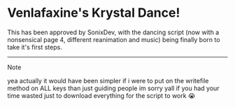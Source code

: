 # Venlafaxine's Krystal Dance!
This has been approved by SonixDev, with the dancing script (now with a nonsensical page 4, different reanimation and music) being finally born to take it's first steps.

---

> [!NOTE]
> yea actually it would have been simpler if i were to put on the writefile method on ALL keys than just guiding people
> im sorry yall if you had your time wasted just to download everything for the script to work :sob:
